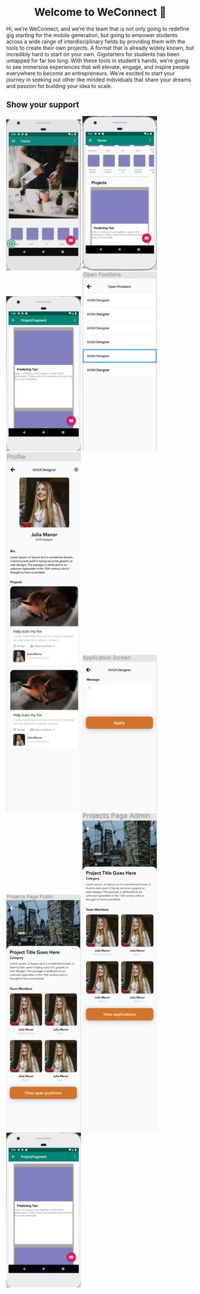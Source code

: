 <h1 align="center">Welcome to WeConnect 👋</h1>
<p>Hi, we’re WeConnect, and we’re the team that is not only going to redefine gig starting for the mobile generation, but going to empower students across a wide range of interdisciplinary fields by providing them with the tools to create their own projects. A format that is already widely known, but incredibly hard to start on your own. 
Gigstarters for students has been untapped for far too long. With these tools in student’s hands, we’re going to see immersive experiences that will elevate, engage, and inspire people everywhere to become an entrepreneurs. We're excited to start your journey in seeking out other like minded individuals that share your dreams and passion for building your idea to scale.
</p>

## Show your support

<img width="200" alt="portfolio_view" src="https://github.com/ApolinarSanchez/WeConnect/blob/adesh/Android/WeConnect/DemoImages/Homepage.png">

<img width="200" alt="portfolio_view" src="https://github.com/ApolinarSanchez/WeConnect/blob/adesh/Android/WeConnect/DemoImages/Homepage2.png">


<img width="200" alt="portfolio_view" src="https://github.com/ApolinarSanchez/WeConnect/blob/adesh/Android/WeConnect/DemoImages/Projects.png">

<img width="200" alt="portfolio_view" src="https://github.com/ApolinarSanchez/WeConnect/blob/adesh/Android/WeConnect/DemoImages/Positions.png">

<img width="200" alt="portfolio_view" src="https://github.com/ApolinarSanchez/WeConnect/blob/adesh/Android/WeConnect/DemoImages/Profile.png">

<img width="200" alt="portfolio_view" src="https://github.com/ApolinarSanchez/WeConnect/blob/adesh/Android/WeConnect/DemoImages/Profile_message.png">

<img width="200" alt="portfolio_view" src="https://github.com/ApolinarSanchez/WeConnect/blob/adesh/Android/WeConnect/DemoImages/ProjectDetails.png">

<img width="200" alt="portfolio_view" src="https://github.com/ApolinarSanchez/WeConnect/blob/adesh/Android/WeConnect/DemoImages/Project_Page_admin.png">

<img width="200" alt="portfolio_view" src="https://github.com/ApolinarSanchez/WeConnect/blob/adesh/Android/WeConnect/DemoImages/Projects.png">



